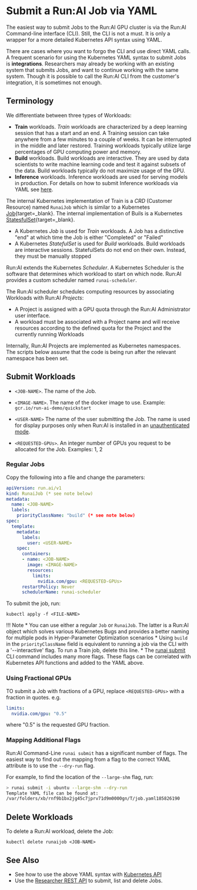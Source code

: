 # Submit a Run:AI Job via YAML

The easiest way to submit Jobs to the Run:AI GPU cluster is via the Run:AI Command-line interface (CLI). Still, the CLI is not a must. It is only a wrapper for a more detailed Kubernetes API syntax using YAML. 

There are cases where you want to forgo the CLI and use direct YAML calls. A frequent scenario for using the Kubernetes YAML syntax to submit Jobs is __integrations__. Researchers may already be working with an existing system that submits Jobs, and want to continue working with the same system. Though it is possible to call the Run:AI CLI from the customer's integration, it is sometimes not enough.

## Terminology

We differentiate between three types of Workloads:

*   __Train__ workloads. _Train_ workloads are characterized by a deep learning session that has a start and an end. A Training session can take anywhere from a few minutes to a couple of weeks. It can be interrupted in the middle and later restored. Training workloads typically utilize large percentages of GPU computing power and memory.
*   __Build__ workloads. Build workloads are interactive. They are used by data scientists to write machine learning code and test it against subsets of the data. Build workloads typically do not maximize usage of the GPU. 
* __Inference__ workloads. Inference workloads are used for serving models in production. For details on how to submit Inference workloads via YAML see [here](../../developer/inference/submit-via-yaml.md).

The internal Kubernetes implementation of Train is a _CRD_ (Customer Resource) named `RunaiJob` which is similar to a Kubernetes [Job](https://kubernetes.io/docs/concepts/workloads/controllers/Job/){target=_blank}. The internal implementation of Buils is a  Kubernetes [StatesfulSet](https://kubernetes.io/docs/concepts/workloads/controllers/statefulset/){target=_blank}.

* A Kubernetes _Job_ is used for _Train_ workloads. A Job has a distinctive "end" at which time the Job is either "Completed" or "Failed"
* A Kubernetes _StatefulSet_ is used for  _Build_ workloads. Build workloads are interactive sessions. StatefulSets do not end on their own. Instead, they must be manually stopped

Run:AI extends the Kubernetes _Scheduler_. A Kubernetes Scheduler is the software that determines which workload to start on which node. Run:AI provides a custom scheduler named `runai-scheduler`.

The Run:AI scheduler schedules computing resources by associating Workloads with  Run:AI _Projects_:

* A Project is assigned with a GPU quota through the Run:AI Administrator user interface. 
* A workload must be associated with a Project name and will receive resources according to the defined quota for the Project and the currently running Workloads

Internally, Run:AI Projects are implemented as Kubernetes namespaces. The scripts below assume that the code is being run after the relevant namespace has been set. 

## Submit Workloads 

* ``<JOB-NAME>``. The name of the Job. 

* ``<IMAGE-NAME>``. The name of the docker image to use. Example: ``gcr.io/run-ai-demo/quickstart``

* ``<USER-NAME>`` The name of the user submitting the Job. The name is used for display purposes only when Run:AI is installed in an [unauthenticated mode](../../admin/runai-setup/cluster-setup/researcher-authentication.md).

* ``<REQUESTED-GPUs>``. An integer number of GPUs you request to be allocated for the Job. Examples: 1, 2


### Regular Jobs

Copy the following into a file and change the parameters:

```yaml
apiVersion: run.ai/v1
kind: RunaiJob (* see note below)
metadata:
  name: <JOB-NAME>
  labels:
    priorityClassName: "build" (* see note below)
spec:
  template:
    metadata:
      labels:
        user: <USER-NAME>
    spec:
      containers:
      - name: <JOB-NAME>
        image: <IMAGE-NAME>
        resources:
          limits:
            nvidia.com/gpu: <REQUESTED-GPUs>
      restartPolicy: Never
      schedulerName: runai-scheduler
```


To submit the job, run:

```
kubectl apply -f <FILE-NAME>
```

!!! Note
    * You can use either a regular `Job` or `RunaiJob`. The latter is a Run:AI object which solves various Kubernetes Bugs and provides a better naming for multiple pods in Hyper-Parameter Optimization scenarios
    * Using `build` in the `priorityClassName` field is equivalent to running a job via the CLI with a '--interactive' flag. To run a Train job, delete this line.
    * The [runai submit](../../Researcher/cli-reference/runai-submit.md) CLI command includes many more flags. These flags can be correlated with Kubernetes API functions and added to the YAML above. 



### Using Fractional GPUs

TO submit a Job with fractions of a GPU, replace `<REQUESTED-GPUs>` with a fraction in quotes. e.g. 

``` yaml
limits:
  nvidia.com/gpu: "0.5"
```

where "0.5" is the requested GPU fraction.

### Mapping Additional Flags

Run:AI Command-Line `runai submit` has a significant number of flags. The easiest way to find out the mapping from a flag to the correct YAML attribute is to use the `--dry-run` flag.

For example, to find the location of the `--large-shm` flag, run:

``` bash 
> runai submit -i ubuntu --large-shm --dry-run
Template YAML file can be found at:
/var/folders/xb/rnf9b1bx2jg45c7jprv71d9m0000gn/T/job.yaml185826190
```

## Delete Workloads

To delete a Run:AI workload, delete the Job:

```
kubectl delete runaijob <JOB-NAME>
```



## See Also

* See how to use the above YAML syntax with [Kubernetes API](launch-job-via-kubernetes-api.md)
* Use the [Researcher REST API](../../developer/researcher-rest-api/overview.md) to submit, list and delete Jobs.
